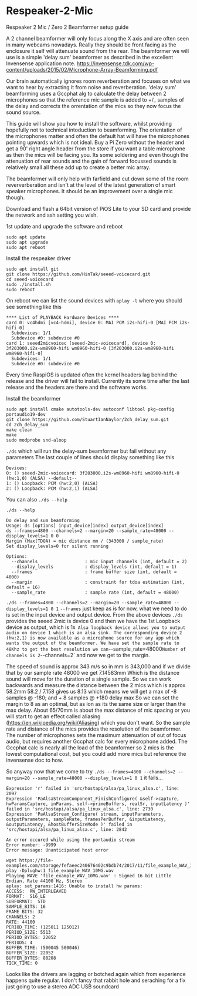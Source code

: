 # Respeaker-2-Mic
Respeaker 2 Mic / Zero 2 Beamformer setup guide

A 2 channel beamformer will only focus along the X axis and are often seen in many webcams nowadays.
Really they should be front facing as the enclosure it self will attenuate sound from the rear.
The beamformer we will use is a simple 'delay sum' beamformer as described in the excellent Invensense application note.
https://invensense.tdk.com/wp-content/uploads/2015/02/Microphone-Array-Beamforming.pdf

Our brain automatically ignores room reverberation and focuses on what we want to hear by extracting it from noise and reverberation.
'delay sum' beamforming uses a Gccphat alg to calculate the delay between 2 microphones so that the reference mic sample
is added to +/_ samples of the delay and corrects the orrentation of the mics so they now focus the sound source.

This guide will show you how to install the software, whilst providing hopefully not to technical intoduction to beamforming.
The orientation of the microphones matter and often the default hat will have the microphones pointing upwards which is not ideal.
Buy a Pi Zero without the header and get a 90' right angle header from the store if you want a table microphone as then the mics will be facing you.
Its some soldering and even though the attenuation of rear sounds and the gain of forward focussed sounds is relatively small all these add up to create a better mic array.

The beamformer will only help with farfield and cut down some of the room reververberation and isn't at the level of the latest generation of smart speaker microphones.
It should be an improvement over a single mic though.

Download and flash a 64bit version of PiOS Lite to your SD card and provide the network and ssh setting you wish.

1st update and upgrade the software and reboot
```
sudo apt update
sudo apt upgrade
sudo apt reboot
```
Install the respeaker driver
```
sudo apt install git
git clone https://github.com/HinTak/seeed-voicecard.git
cd seeed-voicecard
sudo ./install.sh
sudo reboot
```
On reboot we can list the sound devices with `aplay -l` where you should see something like this
```
**** List of PLAYBACK Hardware Devices ****
card 0: vc4hdmi [vc4-hdmi], device 0: MAI PCM i2s-hifi-0 [MAI PCM i2s-hifi-0]
  Subdevices: 1/1
  Subdevice #0: subdevice #0
card 1: seeed2micvoicec [seeed-2mic-voicecard], device 0: 3f203000.i2s-wm8960-hifi wm8960-hifi-0 [3f203000.i2s-wm8960-hifi wm8960-hifi-0]
  Subdevices: 1/1
  Subdevice #0: subdevice #0
```
Every time RaspiOS is updated often the kernel headers lag behind the release and the driver will fail to install.
Currently its some time after the last release and the headers are there and the software works.

Install the beamformer
```
sudo apt install cmake autotools-dev autoconf libtool pkg-config portaudio19-dev
git clone https://github.com/StuartIanNaylor/2ch_delay_sum.git
cd 2ch_delay_sum
make clean
make
sudo modprobe snd-aloop
```
`./ds` which will run the delay-sum beamformer but fail without any parameters
The last couple of lines should display something like this
```
Devices:
0: () seeed-2mic-voicecard: 3f203000.i2s-wm8960-hifi wm8960-hifi-0 (hw:1,0) (ALSA) --default--
1: () Loopback: PCM (hw:2,0) (ALSA)
2: () Loopback: PCM (hw:2,1) (ALSA)
```
You can also `./ds --help`
```
./ds --help

Do delay and sum beamforming
Usage: ds [options] input_device[index] output_device[index]
ds --frames=4800 --channels=2 --margin=20 --sample_rate=48000 --display_levels=1 0 0
Margin (Max(TDOA) = mic distance mm / (343000 / sample_rate)
Set display_levels=0 for silent running

Options:
  --channels                  : mic input channels (int, default = 2)
  --display_levels            : display_levels (int, default = 1)
  --frames                    : frame buffer size (int, default = 4000)
  --margin                    : constraint for tdoa estimation (int, default = 16)
  --sample_rate               : sample rate (int, default = 48000)
```
`./ds --frames=4800 --channels=2 --margin=20 --sample_rate=48000 --display_levels=1 0 1`
`--frames` just keep as is for now, what we need to do is set in the input device and output device.
From the above devices `./ds` provides the seeed 2mic is device 0 and then we have the 1st Loopback device as output, which is 1`
A Alsa loopback device allows you to output audio on device 1 which is an alsa sink.
The corresponding device 2 (hw:2,1) is now available as a microphone source for any app which wants the output of the beamformer.
We have set the sample rate to 48Khz to get the best resolution we can `--sample_rate=48000`
Number of channels is 2 `--channels=2` and now we get to the margin.

The speed of sound is approx 343 m/s so in mm is 343,000 and if we divide that by our sample rate 48000 we get 7.14583mm
Which is the distance sound will move for the duration of a single sample.
So we can work backwards and measure the distance between the 2 mics which is approx 58.2mm
58.2 / 7.158 gives us 8.13 which means we will get a max of -8 samples @ -180; and + 8 samples @ +180 delay max
So we can set the margin to 8 as an optimal, but as lon as its the same size or larger than the max delay.
About 65/70mm is about the max distance of mic spacing or you will start to get an effect called aliasing (https://en.wikipedia.org/wiki/Aliasing) which you don't want.
So the sample rate and distance of the mics provides the resolution of the beamformer.
The number of microphones sets the maximum attenuation of out of focus audio, but requires another Gccphat calc for every microphone added.
The Gccphat calc is nearly all the load of the beamformer so 2 mics is the lowest computational cost, but you could add more mics but reference the invensense doc to how.

So anyway now that we come to try `./ds --frames=4800 --channels=2 --margin=20 --sample_rate=48000 --display_levels=1 0 1` it fails...
```
Expression 'r' failed in 'src/hostapi/alsa/pa_linux_alsa.c', line: 2097
Expression 'PaAlsaStreamComponent_FinishConfigure( &self->capture, hwParamsCapture, inParams, self->primeBuffers, realSr, inputLatency )' failed in 'src/hostapi/alsa/pa_linux_alsa.c', line: 2730
Expression 'PaAlsaStream_Configure( stream, inputParameters, outputParameters, sampleRate, framesPerBuffer, &inputLatency, &outputLatency, &hostBufferSizeMode )' failed in 'src/hostapi/alsa/pa_linux_alsa.c', line: 2842

An error occured while using the portaudio stream
Error number: -9999
Error message: Unanticipated host error
```
```
wget https://file-examples.com/storage/fefaeec240676402c9bdb74/2017/11/file_example_WAV_10MG.wav
play -Dplughw:1 file_example_WAV_10MG.wav
Playing WAVE 'file_example_WAV_10MG.wav' : Signed 16 bit Little Endian, Rate 44100 Hz, Stereo
aplay: set_params:1416: Unable to install hw params:
ACCESS:  RW_INTERLEAVED
FORMAT:  S16_LE
SUBFORMAT:  STD
SAMPLE_BITS: 16
FRAME_BITS: 32
CHANNELS: 2
RATE: 44100
PERIOD_TIME: (125011 125012)
PERIOD_SIZE: 5513
PERIOD_BYTES: 22052
PERIODS: 4
BUFFER_TIME: (500045 500046)
BUFFER_SIZE: 22052
BUFFER_BYTES: 88208
TICK_TIME: 0
```

Looks like the drivers are lagging or botched again which from experience happens quite regular.
I don't fancy that rabbit hole and seraching for a fix just going to use a stereo ADC USB soundcard


  


